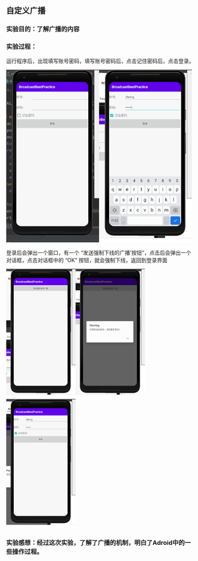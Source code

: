 ## 自定义广播

### 实验目的：了解广播的内容

### 实验过程：

运行程序后，出现填写账号密码，填写账号密码后，点击记住密码后，点击登录。

<img src="../image/image-20201115094248865.png" alt="image-20201115094248865" style="zoom:67%;" /><img src="../image/image-20201115094314905.png" alt="image-20201115094314905" style="zoom:67%;" />

登录后会弹出一个窗口，有一个 “发送强制下线的广播’按钮”，点击后会弹出一个对话框，点击对话框中的 “OK” 按钮，就会强制下线，返回到登录界面

<img src="../image/image-20201115094326168.png" alt="image-20201115094326168" style="zoom: 50%;" /><img src="../image/image-20201115094340954.png" alt="image-20201115094340954" style="zoom: 50%;" /><img src="../image/image-20201115094350954.png" alt="image-20201115094350954" style="zoom: 50%;" />

### 实验感想：经过这次实验，了解了广播的机制，明白了Adroid中的一些操作过程。